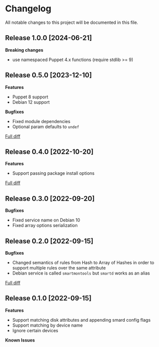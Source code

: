 # Changelog

All notable changes to this project will be documented in this file.

## Release 1.0.0 [2024-06-21]

**Breaking changes**

  - use namespaced Puppet 4.x functions (require stdlib >= 9)

## Release 0.5.0 [2023-12-10]

**Features**

  - Puppet 8 support
  - Debian 12 support

**Bugfixes**

  - Fixed module dependencies
  - Optional param defaults to `undef`


[Full diff](https://github.com/deric/puppet-smartd/compare/v0.4.0...v0.5.0)

## Release 0.4.0 [2022-10-20]

**Features**

  - Support passing package install options

[Full diff](https://github.com/deric/puppet-smartd/compare/v0.3.0...v0.4.0)

## Release 0.3.0 [2022-09-20]

**Bugfixes**

  - Fixed service name on Debian 10
  - Fixed array options serialization

## Release 0.2.0 [2022-09-15]

**Bugfixes**

 - Changed semantics of rules from Hash to Array of Hashes in order to support multiple rules over the same attribute
 - Debian service is called `smartmontools` but `smartd` works as an alias

[Full diff](https://github.com/deric/puppet-smartd/compare/v0.1.0...v0.2.0)


## Release 0.1.0 [2022-09-15]

**Features**

 - Support matching disk attributes and appending smard config flags
 - Support matching by device name
 - Ignore certain devices

**Known Issues**
